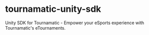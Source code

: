 # tournamatic-unity-sdk
Unity SDK for Tournamatic - Empower your eSports experience with Tournamatic's eTournaments.
